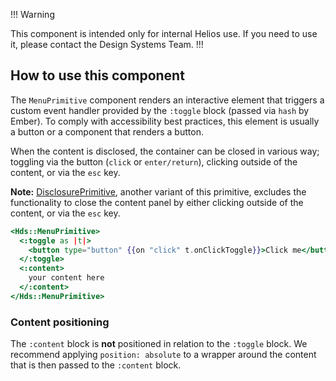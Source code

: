 !!! Warning

This component is intended only for internal Helios use. If you need to use it, please contact the Design Systems Team.
!!!

## How to use this component

The `MenuPrimitive` component renders an interactive element that triggers a custom event handler provided by the `:toggle` block (passed via `hash` by Ember). To comply with accessibility best practices, this element is usually a button or a component that renders a button.

When the content is disclosed, the container can be closed in various way; toggling via the button (`click` or `enter/return`), clicking outside of the content, or via the `esc` key.

**Note:** [DisclosurePrimitive](/components/disclosure-primitive), another variant of this primitive, excludes the functionality to close the content panel by either clicking outside of the content, or via the `esc` key.

```handlebars
<Hds::MenuPrimitive>
  <:toggle as |t|>
    <button type="button" {{on "click" t.onClickToggle}}>Click me</button>
  </:toggle>
  <:content>
    your content here
  </:content>
</Hds::MenuPrimitive>
```

### Content positioning

The `:content` block is **not** positioned in relation to the `:toggle` block. We recommend applying `position: absolute` to a wrapper around the content that is then passed to the `:content` block.
